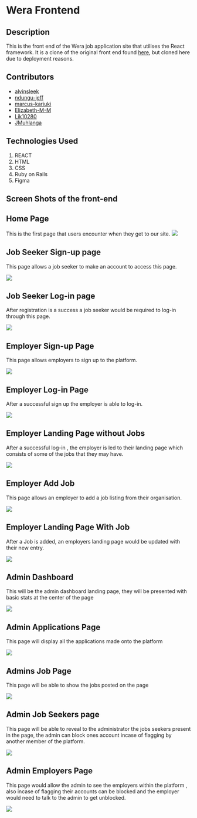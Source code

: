 # Wera Frontend

## Description

This is the front end of the Wera job application site that utilises the React framework. It is a clone of the original front end found [here](https://github.com/WERA-INC/wera-frontend), but cloned here due to deployment reasons.

## Contributors

- [alvinsleek](https://github.com/alvinsleek)
- [ndungu-jeff](https://github.com/ndungu-jeff)
- [marcus-kariuki](https://github.com/marcus-kariuki)
- [Elizabeth-M-M](https://github.com/Elizabeth-M-M)
- [Lik10280](https://github.com/Lik10280)
- [JMuhlanga](https://github.com/JMuhlanga)

## Technologies Used

1.  REACT
2.  HTML
3.  CSS
4.  Ruby on Rails
5.  Figma

## Screen Shots of the front-end

## Home Page

This is the first page that users encounter when they get to our site.
<img src = "public/images/readme-images/landingpage.jpeg" />

## Job Seeker Sign-up page

This page allows a job seeker to make an account to access this page.

<img src = "public/images/readme-images/jobseekersignup.jpeg" />

## Job Seeker Log-in page

After registration is a success a job seeker would be required to log-in through this page.

<img src = "public/images/readme-images/jobseekerlogin.jpeg" />

## Employer Sign-up Page

This page allows employers to sign up to the platform.

<img src = "public/images/readme-images/employersignup.jpeg" />

## Employer Log-in Page

After a successful sign up the employer is able to log-in.

<img src = "public/images/readme-images/employerlogin.jpeg" />

## Employer Landing Page without Jobs

After a successful log-in , the employer is led to their landing page which consists of some of the jobs that they may have.

<img src = "public/images/readme-images/employerlistingwithoutjob.jpeg" />

## Employer Add Job

This page allows an employer to add a job listing from their organisation.

<img src = "public/images/readme-images/employeraddjob.jpeg" />

## Employer Landing Page With Job

After a Job is added, an employers landing page would be updated with their new entry.

<img src = "public/images/readme-images/employerwithjob.jpeg" />

## Admin Dashboard

This will be the admin dashboard landing page, they will be presented with basic stats at the center of the page

<img src = "public/images/readme-images/admindashboard.png" />

## Admin Applications Page

This page will display all the applications made onto the platform

<img src = "public/images/readme-images/admin applications.png" />

## Admins Job Page

This page will be able to show the jobs posted on the page

<img src = "public/images/readme-images/adminjobs.png" />

## Admin Job Seekers page

This page will be able to reveal to the administrator the jobs seekers present in the page, the admin can block ones account incase of flagging by another member of the platform.

<img src = "public/images/readme-images/adminjobseekers.png" />

## Admin Employers Page

This page would allow the admin to see the employers within the platform , also incase of flagging their accounts can be blocked and the employer would need to talk to the admin to get unblocked.

<img src = "public/images/readme-images/adminemployers.png" />
